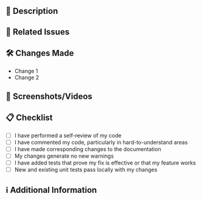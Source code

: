 ## 📝 Description
<!-- A clear and concise description of what this pull request does. -->

## 🔗 Related Issues
<!-- List any related issues here using the following syntax: -->
<!-- Fixes #123 -->
<!-- Resolves #456 -->

## 🛠 Changes Made
<!-- A clear and concise list of changes made in this PR. -->
- Change 1
- Change 2

## 📸 Screenshots/Videos
<!-- If applicable, add screenshots or videos to help explain your changes. -->

## 📋 Checklist
- [ ] I have performed a self-review of my code
- [ ] I have commented my code, particularly in hard-to-understand areas
- [ ] I have made corresponding changes to the documentation
- [ ] My changes generate no new warnings
- [ ] I have added tests that prove my fix is effective or that my feature works
- [ ] New and existing unit tests pass locally with my changes

## ℹ️ Additional Information
<!-- Add any other information that might be helpful for the reviewers. -->
